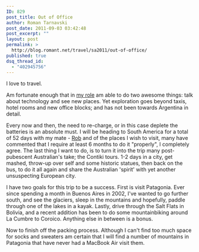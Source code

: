 ```yaml
---
ID: 829
post_title: Out of Office
author: Roman Tarnavski
post_date: 2011-09-03 03:42:48
post_excerpt: ""
layout: post
permalink: >
  http://blog.romant.net/travel/sa2011/out-of-office/
published: true
dsq_thread_id:
  - "402945756"
---
```

I love to travel.

Am fortunate enough that in <a href="http://www.linkedin.com/in/tarnavski" target="_blank">my role</a> am able to do two awesome things: talk about technology and see new places. Yet exploration goes beyond taxis, hotel rooms and new office blocks; and has not been towards Argentina in detail.

Every now and then, the need to re-charge, or in this case deplete the batteries is an absolute must. I will be heading to South America for a total of 52 days with my mate - <a href="https://www.facebook.com/profile.php?id=218301083">Rob</a> and of the places I wish to visit, many have commented that I require at least 6 months to do it "properly", I completely agree. The last thing I want to do, is to turn it into the trip many post-pubescent Australian's take; the Contiki tours. 1-2 days in a city, get mashed, throw-up over self and some historic statues, then back on the bus, to do it all again and share the Australian 'spirit' with yet another unsuspecting European city.

I have two goals for this trip to be a success. First is visit Patagonia. Ever since spending a month in Buenos Aires in 2002, I've wanted to go further south, and see the glaciers, sleep in the mountains and hopefully, paddle through one of the lakes in a kayak. Lastly, drive through the Salt Flats in Bolivia, and a recent addition has been to do some mountainbiking around La Cumbre to Coroico. Anything else in between is a bonus.

Now to finish off the packing process. Although I can't find too much space for socks and sweaters am certain that I will find a number of mountains in Patagonia that have never had a MacBook Air visit them.